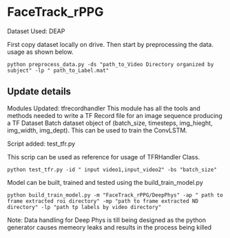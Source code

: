 # FaceTrack_rPPG


Dataset Used: DEAP 

First copy dataset locally on drive. Then start by preprocessing the data. usage as shown below.

```shell
python preprocess_data.py -ds "path_to_Video Directory organized by subject" -lp " path_to_Label.mat"

```
## Update details

Modules Updated: tfrecordhandler
This module has all the tools and methods needed to write a TF Record file for an image sequence producing a TF Dataset Batch dataset object of (batch_size, timesteps, img_hieght, img_width, img_dept).
This can be used to train the ConvLSTM.

Script added: test_tfr.py

This scrip can be used as reference for usage of TFRHandler Class.

```shell
python test_tfr.py -id " input video1,input_video2" -bs "batch_size"

```
Model can be built, trained and tested using the build_train_model.py 

```shell
python build_train_model.py -m "FaceTrack_rPPG/DeepPhys" -ap " path to frame extracted roi directory" -mp "path to frame extracted ND directory" -lp "path tp labels by video directory"

```
Note: Data handling for Deep Phys is till being designed as the python generator causes memeory leaks and results in the process being killed 